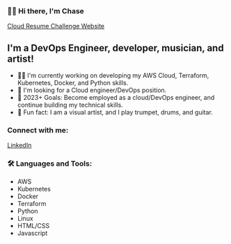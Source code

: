 ### 👨‍💻 Hi there, I'm Chase 
<a href="https://chasedecosterresume.com">Cloud Resume Challenge Website</a>

## I'm a DevOps Engineer, developer, musician, and artist!
- 💪🏻 I'm currently working on developing my AWS Cloud, Terraform, Kubernetes, Docker, and Python skills. 
- 🤝 I'm looking for a Cloud engineer/DevOps position.
- 📶 2023+ Goals: Become employed as a cloud/DevOps engineer, and continue building my technical skills. 
- 🎺 Fun fact: I am a visual artist, and I play trumpet, drums, and guitar. 

### Connect with me:
<a href="https://www.linkedin.com/in/chasedecoster/">LinkedIn</a>

### 🛠 Languages and Tools:
- AWS
- Kubernetes
- Docker
- Terraform
- Python
- Linux
- HTML/CSS 
- Javascript

<br>
<br>

[website]: https://chasedecosterresume.com
